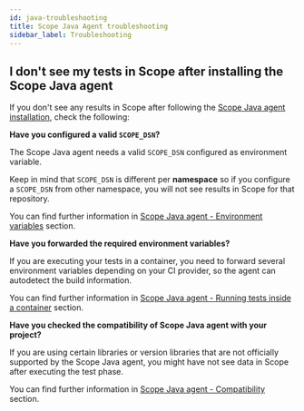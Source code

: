 ```yaml
---
id: java-troubleshooting
title: Scope Java Agent troubleshooting
sidebar_label: Troubleshooting
---
```


## I don't see my tests in Scope after installing the Scope Java agent

If you don't see any results in Scope after following the [Scope Java agent installation](java-installation.md), check the following:

**Have you configured a valid `SCOPE_DSN`?**

The Scope Java agent needs a valid `SCOPE_DSN` configured as environment variable.

Keep in mind that `SCOPE_DSN` is different per **namespace** so if you configure a `SCOPE_DSN` from other namespace, you will not see results in Scope for that repository.

You can find further information in [Scope Java agent - Environment variables](java-installation.md#environment-variables) section.

**Have you forwarded the required environment variables?**

If you are executing your tests in a container, you need to forward several environment variables depending on your CI provider, so the agent can autodetect the build information.

You can find further information in [Scope Java agent - Running tests inside a container](java-installation.md#running-tests-inside-a-container) section.

**Have you checked the compatibility of Scope Java agent with your project?**

If you are using certain libraries or version libraries that are not officially supported by the Scope Java agent, you might have not see data in Scope after executing the test phase.

You can find further information in [Scope Java agent - Compatibility](java-compatibility.md) section.
